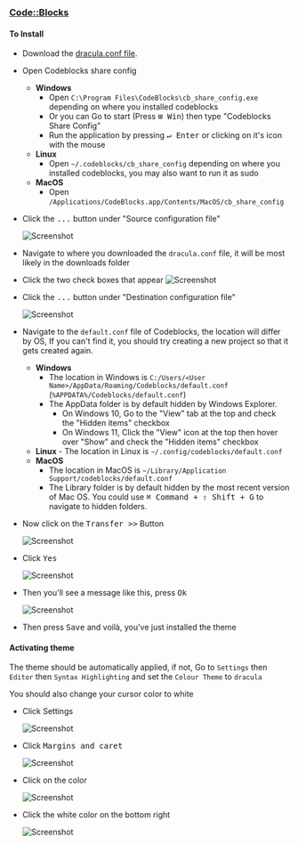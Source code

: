 ### [Code::Blocks](https://www.codeblocks.org/)


#### To Install

- Download the [dracula.conf file](https://raw.githubusercontent.com/dracula/codeblocks/master/dracula.conf).
<!-- - Download the [dracula.conf file](https://draculatheme.com/codeblocks/dracula.conf). -->
- Open Codeblocks share config
    - **Windows**
        - Open `C:\Program Files\CodeBlocks\cb_share_config.exe` depending on where you installed codeblocks
        - Or you can Go to start (Press <kbd>⊞ Win</kbd>) then type "Codeblocks Share Config"
        - Run the application by pressing <kbd>↵ Enter</kbd> or clicking on it's icon with the mouse
    - **Linux**
        - Open `~/.codeblocks/cb_share_config` depending on where you installed codeblocks, you may also want to run it as sudo
    - **MacOS**
        - Open `/Applications/CodeBlocks.app/Contents/MacOS/cb_share_config`
- Click the <kbd>...</kbd> button under "Source configuration file"

    ![Screenshot](https://github.com/dracula/codeblocks/raw/master/images/cb_share_config_1.png)
    <!-- ![Screenshot](https://draculatheme.com/codeblocks/images/cb_share_config_1.png) -->
    <!-- ![Screenshot](./images/cb_share_config_1.png) -->

- Navigate to where you downloaded the `dracula.conf` file, it will be most likely in the downloads folder

- Click the two check boxes that appear
    ![Screenshot](https://github.com/dracula/codeblocks/raw/master/images/cb_share_config_2.png)
    <!-- ![Screenshot](https://draculatheme.com/codeblocks/images/cb_share_config_2.png) -->
    <!-- ![Screenshot](./images/cb_share_config_2.png) -->

- Click the <kbd>...</kbd> button under "Destination configuration file"

    ![Screenshot](https://github.com/dracula/codeblocks/raw/master/images/cb_share_config_3.png)
    <!-- ![Screenshot](https://draculatheme.com/codeblocks/images/cb_share_config_3.png) -->
    <!-- ![Screenshot](./images/cb_share_config_3.png) -->
- Navigate to the `default.conf` file of Codeblocks, the location will differ by OS, If you can't find it, you should try creating a new project so that it gets created again.
    - **Windows**
        - The location in Windows is `C:/Users/<User Name>/AppData/Roaming/Codeblocks/default.conf` (`%APPDATA%/Codeblocks/default.conf`)
        - The AppData folder is by default hidden by Windows Explorer.
            - On Windows 10, Go to the "View" tab at the top and check the "Hidden items" checkbox
            - On Windows 11, Click the "View" icon at the top then hover over "Show" and check the "Hidden items" checkbox
    - **Linux**
            - The location in Linux is `~/.config/codeblocks/default.conf`
    - **MacOS**
        - The location in MacOS is `~/Library/Application Support/codeblocks/default.conf`
        - The Library folder is by default hidden by the most recent version of Mac OS. You could use <kbd>⌘ Command + ⇧ Shift + G</kbd> to navigate to hidden folders.
- Now click on the <kbd>Transfer >></kbd> Button

    ![Screenshot](https://github.com/dracula/codeblocks/raw/master/images/cb_share_config_4.png)
    <!-- ![Screenshot](https://draculatheme.com/codeblocks/images/cb_share_config_4.png) -->
    <!-- ![Screenshot](./images/cb_share_config_4.png) -->

- Click <kbd>Yes</kbd>

    ![Screenshot](https://github.com/dracula/codeblocks/raw/master/images/cb_share_config_5.png)
    <!-- ![Screenshot](https://draculatheme.com/codeblocks/images/cb_share_config_5.png) -->
    <!-- ![Screenshot](./images/cb_share_config_5.png) -->

- Then you'll see a message like this, press <kbd>Ok</kbd>

    ![Screenshot](https://github.com/dracula/codeblocks/raw/master/images/cb_share_config_6.png)
    <!-- ![Screenshot](https://draculatheme.com/codeblocks/images/cb_share_config_6.png) -->
    <!-- ![Screenshot](./images/cb_share_config_6.png) -->

- Then press <kbd>Save</kbd> and voilà, you've just installed the theme

#### Activating theme

The theme should be automatically applied, if not, Go to `Settings` then `Editor` then `Syntax Highlighting` and set the `Colour Theme` to `dracula`

You should also change your cursor color to white

- Click Settings

    ![Screenshot](https://github.com/dracula/codeblocks/raw/master/images/codeblocks_caret_color_config_1.png)
    <!-- ![Screenshot](https://draculatheme.com/codeblocks/images/codeblocks_caret_color_config_1.png) -->
    <!-- ![Screenshot](./images/codeblocks_caret_color_config_1.png) -->

- Click <kbd>Margins and caret</kbd>

    ![Screenshot](https://github.com/dracula/codeblocks/raw/master/images/codeblocks_caret_color_config_2.png)
    <!-- ![Screenshot](https://draculatheme.com/codeblocks/images/codeblocks_caret_color_config_2.png) -->
    <!-- ![Screenshot](./images/codeblocks_caret_color_config_2.png) -->

- Click on the color

    ![Screenshot](https://github.com/dracula/codeblocks/raw/master/images/codeblocks_caret_color_config_3.png)
    <!-- ![Screenshot](https://draculatheme.com/codeblocks/images/codeblocks_caret_color_config_3.png) -->
    <!-- ![Screenshot](./images/codeblocks_caret_color_config_3.png) -->

- Click the white color on the bottom right

    ![Screenshot](https://github.com/dracula/codeblocks/raw/master/images/codeblocks_caret_color_config_4.png)
    <!-- ![Screenshot](https://draculatheme.com/codeblocks/images/codeblocks_caret_color_config_4.png) -->
    <!-- ![Screenshot](./images/codeblocks_caret_color_config_4.png) -->
